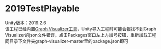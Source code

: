 # 2019TestPlayable
Unity版本：2019.2.6  
该工程已经内置[Graph Visualizer工具](https://docs.unity3d.com/540/Documentation/Manual/Playables-GraphVisualizer.html)，Unity导入工程时可能会报找不到Graph Visualizer的json文件错误，点击Packages窗口左上方加号按钮，重新加载工程同目录下文件夹graph-visualizer-master里的package.json即可 
